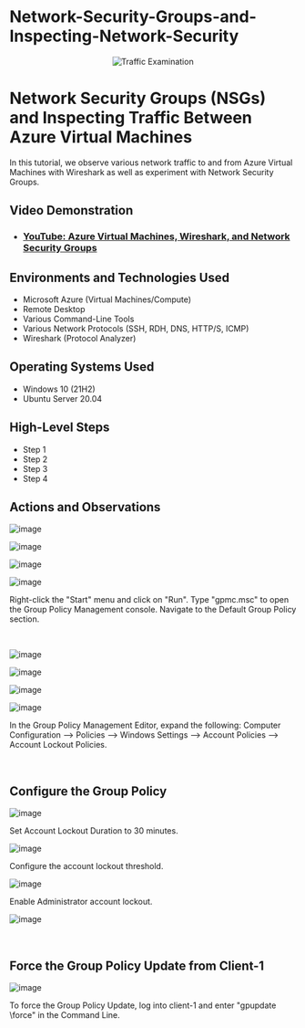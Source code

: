 # Network-Security-Groups-and-Inspecting-Network-Security
<p align="center">
<img src="https://i.imgur.com/Ua7udoS.png" alt="Traffic Examination"/>
</p>

<h1>Network Security Groups (NSGs) and Inspecting Traffic Between Azure Virtual Machines</h1>
In this tutorial, we observe various network traffic to and from Azure Virtual Machines with Wireshark as well as experiment with Network Security Groups. <br />


<h2>Video Demonstration</h2>

- ### [YouTube: Azure Virtual Machines, Wireshark, and Network Security Groups](https://www.youtube.com)

<h2>Environments and Technologies Used</h2>

- Microsoft Azure (Virtual Machines/Compute)
- Remote Desktop
- Various Command-Line Tools
- Various Network Protocols (SSH, RDH, DNS, HTTP/S, ICMP)
- Wireshark (Protocol Analyzer)

<h2>Operating Systems Used </h2>

- Windows 10 (21H2)
- Ubuntu Server 20.04

<h2>High-Level Steps</h2>

- Step 1
- Step 2
- Step 3
- Step 4

<h2>Actions and Observations</h2>

<p>
  
![image](https://github.com/user-attachments/assets/e88572f4-08ad-42da-b511-30f2d28abcc5)

![image](https://github.com/user-attachments/assets/5596545f-cb78-4642-9863-a2f4492b0647)

![image](https://github.com/user-attachments/assets/6d907a89-9b16-40c1-8104-9ab3345d30d6)

![image](https://github.com/user-attachments/assets/7ff45db4-019e-4c70-8b82-5aec5a5282c2)

</p>
<p>
Right-click the "Start" menu and click on "Run". Type "gpmc.msc" to open the Group Policy Management console. Navigate to the Default Group Policy section. 

</p>
<br />

<p>
  
![image](https://github.com/user-attachments/assets/da8fc31c-c17b-4fe4-9ed8-99a8f6c624eb)

![image](https://github.com/user-attachments/assets/36c9de5d-21ea-4f1c-9776-1a09f784f7e3)

![image](https://github.com/user-attachments/assets/2004aa0f-81a3-45b2-b172-0d359ee6dc9b)

![image](https://github.com/user-attachments/assets/4d2cd197-b53c-42c4-b658-8002b0ed1a63)


</p>
<p>
In the Group Policy Management Editor, expand the following: Computer Configuration --> Policies --> Windows Settings --> Account Policies --> Account Lockout Policies.  
</p>
<br />

<h2> Configure the Group Policy </h2>

<p>

![image](https://github.com/user-attachments/assets/55577f20-f69b-47e0-aae4-5da08f3eb76b)

</p>

<p>
Set Account Lockout Duration to 30 minutes. 

</p>

<p>
  
![image](https://github.com/user-attachments/assets/f9d0d8e1-634a-4488-b23a-78e7f8af1aff)

</p>

<p>

Configure the account lockout threshold. 

</p>


<p>

![image](https://github.com/user-attachments/assets/b998b93a-32fa-4658-b8fa-b83788ece103)

<p/>

<p>

Enable Administrator account lockout. 

</p>

<p>

![image](https://github.com/user-attachments/assets/65cb3744-bb1d-4471-a81f-e98a94f7f31f)

</p>
<br />

<h2> Force the Group Policy Update from Client-1 </h2>

<p>

![image](https://github.com/user-attachments/assets/2a021545-7eaa-4e6e-9d18-c628270905d8)

</p>

<p>
To force the Group Policy Update, log into client-1 and enter "gpupdate \force" in the Command Line. 
</p>
